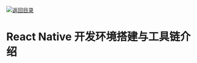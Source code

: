 [![返回目录](https://i.postimg.cc/50XLzC7C/image.png)](https://github.com/wx-chevalier/Web-Series)

# React Native 开发环境搭建与工具链介绍
